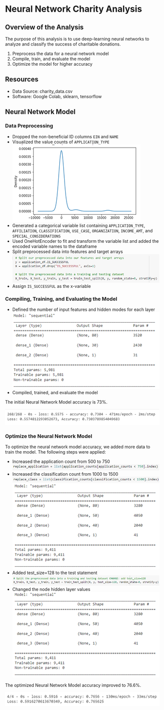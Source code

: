 # Neural Network Charity Analysis

## Overview of the Analysis
The purpose of this analysis is to use deep-learning neural networks to analyze and classify the success of charitable donations.
 
1) Preprocess the data for a neural network model  
2) Compile, train, and evaluate the model
3) Optimize the model for higher accuracy

## Resources
- Data Source: charity_data.csv
- Software: Google Colab, sklearn, tensorflow

## Neural Network Model

### Data Preprocessing
- Dropped the non-beneficial ID columns ```EIN``` and ```NAME```
- Visualized the value counts of ```APPLICATION_TYPE```
![count_app_type](https://github.com/frlinh/neural-network-charity-analysis/blob/839577d40e5b897ed5a0a6dc4ce77382b6439ddb/charity.fig.png)
- Generated a categorical variable list containing ```APPLICATION_TYPE```, ```AFFILIATION```, ```CLASSIFICATION```, ```USE_CASE```, ```ORGANIZATION```, ```INCOME_AMT```, and ```SPECIAL_CONSIDERATIONS```
- Used OneHotEncoder to fit and transform the variable list and added the encoded variable names to the dataframe
- Split preprocessed data into features and target arrays
![split](https://github.com/frlinh/neural-network-charity-analysis/blob/92ecc0703d6980c57c714bbea9a83da5635789f2/Resources/splitTrain.png)
- Assign ```IS_SUCCESSFUL``` as the x-variable

### Compiling, Training, and Evaluating the Model
- Defined the number of input features and hidden modes for each layer
![sequential](https://github.com/frlinh/neural-network-charity-analysis/blob/839577d40e5b897ed5a0a6dc4ce77382b6439ddb/sequentialModel.png)
- Compiled, trained, and evaluate the model

The initial Neural Network Model accuracy is 73%.

![nnModel](https://github.com/frlinh/neural-network-charity-analysis/blob/839577d40e5b897ed5a0a6dc4ce77382b6439ddb/nnModel.png)

### Optimize the Neural Network Model
To optimize the neural network model accuracy, we added more data to train the model.
The following steps were applied:
- Increased the application count from 500 to 750
![appCount](https://github.com/frlinh/neural-network-charity-analysis/blob/18957a009dd653c0b6811353cce18fbad7fb4927/Resources/appCount.png)
- Increased the classification count from 1000 to 1500
![classCount](https://github.com/frlinh/neural-network-charity-analysis/blob/18957a009dd653c0b6811353cce18fbad7fb4927/Resources/classCount.png)
![sequentialModelOpt](https://github.com/frlinh/neural-network-charity-analysis/blob/92ecc0703d6980c57c714bbea9a83da5635789f2/Resources/sequentialModelOpt.png)
- Added test_size=128 to the test statement
![splitOpt](https://github.com/frlinh/neural-network-charity-analysis/blob/92ecc0703d6980c57c714bbea9a83da5635789f2/Resources/splitTrainOpt.png)
- Changed the node hidden layer values
![sequentialModelOpt](https://github.com/frlinh/neural-network-charity-analysis/blob/92ecc0703d6980c57c714bbea9a83da5635789f2/Resources/sequentialModelOpt.png)

The optimized Neural Network Model accuracy improved to 76.6%.

![nnModelOpt](https://github.com/frlinh/neural-network-charity-analysis/blob/92ecc0703d6980c57c714bbea9a83da5635789f2/Resources/nnModelOpt.png)
